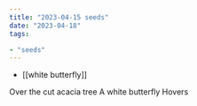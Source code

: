 ```yaml
---
title: "2023-04-15 seeds"
date: "2023-04-18"
tags:

- "seeds"
---
```


- [[white butterfly]]

Over the cut acacia tree
A white butterfly
Hovers